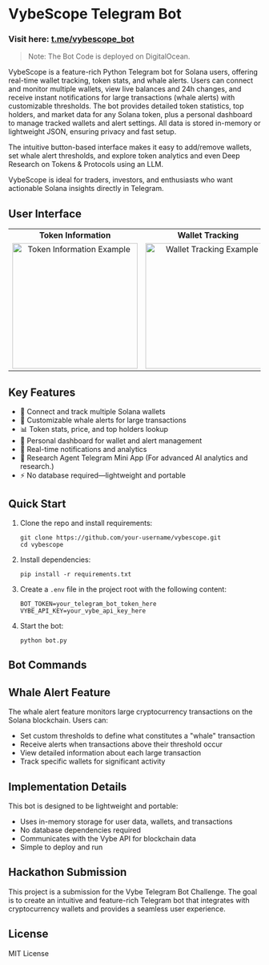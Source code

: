 # VybeScope Telegram Bot

### Visit here: [t.me/vybescope_bot](https://t.me/vybescope_bot)

>  Note: The Bot Code is deployed on DigitalOcean.

VybeScope is a feature-rich Python Telegram bot for Solana users, offering real-time wallet tracking, token stats, and whale alerts. Users can connect and monitor multiple wallets, view live balances and 24h changes, and receive instant notifications for large transactions (whale alerts) with customizable thresholds. The bot provides detailed token statistics, top holders, and market data for any Solana token, plus a personal dashboard to manage tracked wallets and alert settings. All data is stored in-memory or lightweight JSON, ensuring privacy and fast setup.

The intuitive button-based interface makes it easy to add/remove wallets, set whale alert thresholds, and explore token analytics and even Deep Research on Tokens & Protocols using an LLM.

VybeScope is ideal for traders, investors, and enthusiasts who want actionable Solana insights directly in Telegram.


## User Interface

<table style="border-collapse: collapse; border: none; text-align: center; width: 100%;">
   <tr style="border: none; font-weight: bold;">
      <td style="border: none;">Token Information</td>
      <td style="border: none;">Wallet Tracking</td>
      <td style="border: none;">Whale Alerts</td>
      <!-- <td style="border: none;">Research Mini App</td> -->
   </tr>
   <tr style="border: none;">
      <td style="border: none;"><img src="https://gcdnb.pbrd.co/images/BfKwMnzydfSI.gif" alt="Token Information Example" width="250"/></td>
      <td style="border: none;"><img src="https://gcdnb.pbrd.co/images/ThS1Oc8EBjFG.gif" alt="Wallet Tracking Example" width="250"/></td>
      <td style="border: none;"><img src="https://gcdnb.pbrd.co/images/Ex0lkuqCEHz3.gif" alt="Whale Alerts Sample" width="250"/></td>
      <!-- <td style="border: none;"><img src="https://gcdnb.pbrd.co/images/OVFVpoaVefRb.gif?o=1" alt="Research Mini App" width="250"/></td> -->
   </tr>
</table>


## Key Features
- 🔗 Connect and track multiple Solana wallets
- 🐋 Customizable whale alerts for large transactions
- 📊 Token stats, price, and top holders lookup
- 💼 Personal dashboard for wallet and alert management
- 🔔 Real-time notifications and analytics
- 🤖 Research Agent Telegram Mini App (For advanced AI analytics and research.) 
- ⚡ No database required—lightweight and portable

## Quick Start
1. Clone the repo and install requirements:
   ```
   git clone https://github.com/your-username/vybescope.git
   cd vybescope
   ```

2. Install dependencies:
   ```
   pip install -r requirements.txt
   ```

3. Create a `.env` file in the project root with the following content:
   ```
   BOT_TOKEN=your_telegram_bot_token_here
   VYBE_API_KEY=your_vybe_api_key_here
   ```

4. Start the bot:
   ```
   python bot.py
   ```

## Bot Commands


## Whale Alert Feature

The whale alert feature monitors large cryptocurrency transactions on the Solana blockchain. Users can:

- Set custom thresholds to define what constitutes a "whale" transaction
- Receive alerts when transactions above their threshold occur
- View detailed information about each large transaction
- Track specific wallets for significant activity

## Implementation Details

This bot is designed to be lightweight and portable:

- Uses in-memory storage for user data, wallets, and transactions
- No database dependencies required
- Communicates with the Vybe API for blockchain data
- Simple to deploy and run

## Hackathon Submission

This project is a submission for the Vybe Telegram Bot Challenge. The goal is to create an intuitive and feature-rich Telegram bot that integrates with cryptocurrency wallets and provides a seamless user experience.

## License

MIT License